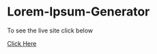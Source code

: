 # Lorem-Ipsum-Generator

To see the live site click below

[Click Here](https://ashis-kumar-m0hapatra.github.io/Lorem-Ipsum-Generator/)
